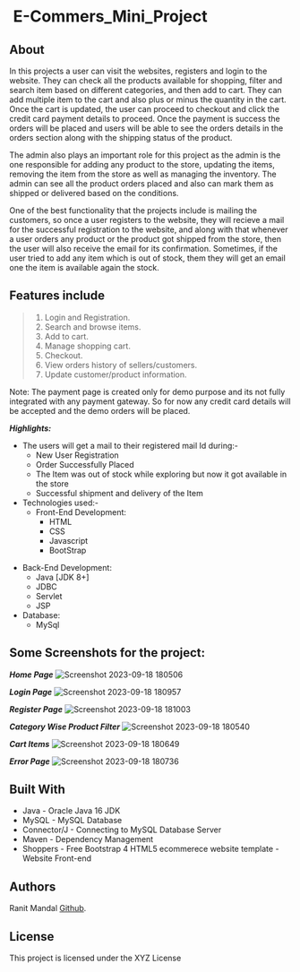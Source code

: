 # ﻿ E-Commers_Mini_Project
## **About**
In this projects a user can visit the websites, registers and login to the website. They can check all the products available for shopping, filter and search item based on different categories, and then add to cart. They can add multiple item to the cart and also plus or minus the quantity in the cart. Once the cart is updated, the user can proceed to checkout and click the credit card payment details to proceed. Once the payment is success the orders will be placed and users will be able to see the orders details in the orders section along with the shipping status of the product.

The admin also plays an important role for this project as the admin is the one responsible for adding any product to the store, updating the items, removing the item from the store as well as managing the inventory. The admin can see all the product orders placed and also can mark them as shipped or delivered based on the conditions.

One of the best functionality that the projects include is mailing the customers, so once a user registers to the website, they will recieve a mail for the successful registration to the website, and along with that whenever a user orders any product or the product got shipped from the store, then the user will also receive the email for its confirmation. Sometimes, if the user tried to add any item which is out of stock, them they will get an email one the item is available again the stock.


## **Features include**
>1. Login and Registration.
>2. Search and browse items.
>3. Add to cart.
>4. Manage shopping cart.
>5. Checkout.
>6. View orders history of sellers/customers.
>7. Update customer/product information.

   
Note: The payment page is created only for demo purpose and its not fully integrated with any payment gateway. So for now any credit card details will be accepted and the demo orders will be placed.

***Highlights:***
  + The users will get a mail to their registered mail Id during:-
    - New User Registration
    - Order Successfully Placed
    - The Item was out of stock while exploring but now it got available in the store
    - Successful shipment and delivery of the Item
  + Technologies used:-
    - Front-End Development:
      * HTML
      * CSS
      * Javascript
      * BootStrap
  - Back-End Development:
    * Java [JDK 8+]
    * JDBC
    * Servlet
    * JSP
  - Database:
    * MySql

## Some Screenshots for the project:
***Home Page***
![Screenshot 2023-09-18 180506](https://github.com/RanitMandal/E-Commers_Mini_Project/assets/91649558/ff239cba-0022-4293-b6b3-11fbef2a67cc)

***Login Page***
![Screenshot 2023-09-18 180957](https://github.com/RanitMandal/E-Commers_Mini_Project/assets/91649558/e8d45e9f-6981-43b6-858f-06fa616d102a)

***Register Page***
![Screenshot 2023-09-18 181003](https://github.com/RanitMandal/E-Commers_Mini_Project/assets/91649558/e51228fb-c375-4ec3-8402-8780e0fd4610)

***Category Wise Product Filter***
![Screenshot 2023-09-18 180540](https://github.com/RanitMandal/E-Commers_Mini_Project/assets/91649558/0ccf96da-3fda-42ed-b44d-d73998b86fa4)

***Cart Items***
![Screenshot 2023-09-18 180649](https://github.com/RanitMandal/E-Commers_Mini_Project/assets/91649558/2130ae44-f60d-46c0-993a-c66cd316fb94)

***Error Page***
![Screenshot 2023-09-18 180736](https://github.com/RanitMandal/E-Commers_Mini_Project/assets/91649558/2742d416-2223-438c-89ff-172d059e5de3)


## **Built With**
* Java - Oracle Java 16 JDK
* MySQL - MySQL Database
* Connector/J - Connecting to MySQL Database Server
* Maven - Dependency Management
* Shoppers - Free Bootstrap 4 HTML5 ecommerece website template - Website Front-end

## Authors
Ranit Mandal [Github](https://github.com/RanitMandal).

## License
This project is licensed under the XYZ License 
